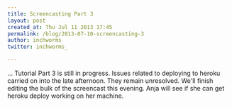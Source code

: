 ```yaml
---
title: Screencasting Part 3
layout: post
created_at: Thu Jul 11 2013 17:45
permalink: /blog/2013-07-10-screencasting-3
author: inchworms
twitter: inchworms_

---
```


... Tutorial Part 3 is still in progress. Issues related to deploying to heroku carried on into the late afternoon. They remain unresolved. We'll finish editing the bulk of the screencast this evening. Anja will see if she can get heroku deploy working on her machine.
